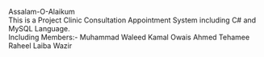 Assalam-O-Alaikum
<br>This is a Project Clinic Consultation Appointment System including C# and MySQL Language.<br>
Including Members:-
Muhammad Waleed Kamal
Owais Ahmed
Tehamee Raheel
Laiba Wazir
